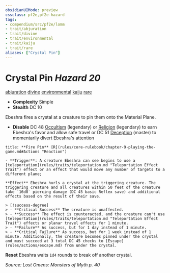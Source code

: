 ```yaml
---
obsidianUIMode: preview
cssclass: pf2e,pf2e-hazard
tags:
- compendium/src/pf2e/lomm
- trait/abjuration
- trait/divine
- trait/environmental
- trait/kaiju
- trait/rare
aliases: ["Crystal Pin"]
---
```

# Crystal Pin *Hazard 20*  
[abjuration](rules/traits/abjuration.md "Abjuration School Trait")  [divine](rules/traits/divine.md "Divine Tradition Trait")  [environmental](rules/traits/environmental.md "Environmental Hazard Trait")  [kaiju](rules/traits/kaiju-frp2.md "Kaiju  Trait")  [rare](rules/traits/rare.md "Rare Rarity Trait")  

- **Complexity** Simple
- **Stealth** DC 10  

Ebeshra fires a crystal at a creature to pin them onto the Material Plane.

- **Disable** DC 48 [Occultism](compendium/skills.md#Occultism) (legendary) or [Religion](compendium/skills.md#Religion) (legendary) to earn Ebeshra's favor and allow safe travel or DC 51 [Deception](compendium/skills.md#Deception) (master) to momentarily divert Ebeshra's attention  

```ad-embed-ability
title: **Fire Pin** [R](rules/core-rulebook/chapter-9-playing-the-game.md#Actions "Reaction")

- **Trigger**: A creature Ebeshra can see begins to use a [teleportation](rules/traits/teleportation.md "Teleportation Effect Trait") effect or an effect that would move any number of targets to a different plane;

**Effect** Ebeshra hurls a crystal at the triggering creature. The triggering creature and all creatures within 50 feet of the creature take `16d8` piercing damage (DC 45 basic Reflex save) and additional effects based on the result of their save.

> [!success-degree] 
> - **Critical Success** The creature is unaffected.
> - **Success** The effect is counteracted, and the creature can't use [teleportation](rules/traits/teleportation.md "Teleportation Effect Trait") effects or planar travel effects for 1 minute.
> - **Failure** As success, but for 1 day instead of 1 minute.
> - **Critical Failure** As success, but for 1 week instead of 1 minute. Additionally, the creature becomes pinned under the crystal and must succeed at 3 total DC 45 checks to [Escape](rules/actions/escape.md) from under the crystal.
```

**Reset** Ebeshra waits `1d4` rounds to break off another crystal.  

*Source: Lost Omens: Monsters of Myth p. 40*